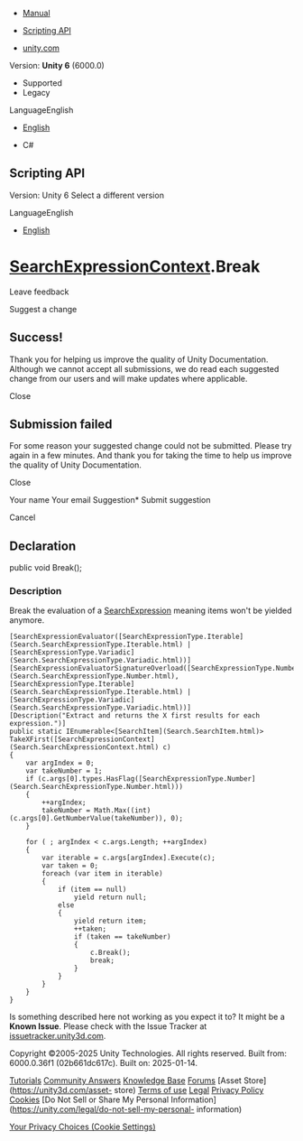 [ ]()

  * [Manual](../Manual/index.html)
  * [Scripting API](../ScriptReference/index.html)

  * [unity.com](https://unity.com/)

Version: **Unity 6** (6000.0)

  * Supported
  * Legacy

LanguageEnglish

  * [English]()

  * C#

[ ](https://docs.unity3d.com)

## Scripting API

Version: Unity 6 Select a different version

LanguageEnglish

  * [English]()

#  [SearchExpressionContext](Search.SearchExpressionContext.html).Break

Leave feedback

Suggest a change

## Success!

Thank you for helping us improve the quality of Unity Documentation. Although
we cannot accept all submissions, we do read each suggested change from our
users and will make updates where applicable.

Close

## Submission failed

For some reason your suggested change could not be submitted. Please <a>try
again</a> in a few minutes. And thank you for taking the time to help us
improve the quality of Unity Documentation.

Close

Your name Your email Suggestion* Submit suggestion

Cancel

[ ]()

## Declaration

public void Break();

### Description

Break the evaluation of a [SearchExpression](Search.SearchExpression.html)
meaning items won't be yielded anymore.

    
    
    [SearchExpressionEvaluator([SearchExpressionType.Iterable](Search.SearchExpressionType.Iterable.html) | [SearchExpressionType.Variadic](Search.SearchExpressionType.Variadic.html))]
    [SearchExpressionEvaluatorSignatureOverload([SearchExpressionType.Number](Search.SearchExpressionType.Number.html), [SearchExpressionType.Iterable](Search.SearchExpressionType.Iterable.html) | [SearchExpressionType.Variadic](Search.SearchExpressionType.Variadic.html))]
    [Description("Extract and returns the X first results for each expression.")]
    public static IEnumerable<[SearchItem](Search.SearchItem.html)> TakeXFirst([SearchExpressionContext](Search.SearchExpressionContext.html) c)
    {
        var argIndex = 0;
        var takeNumber = 1;
        if (c.args[0].types.HasFlag([SearchExpressionType.Number](Search.SearchExpressionType.Number.html)))
        {
            ++argIndex;
            takeNumber = Math.Max((int)(c.args[0].GetNumberValue(takeNumber)), 0);
        }
    
        for ( ; argIndex < c.args.Length; ++argIndex)
        {
            var iterable = c.args[argIndex].Execute(c);
            var taken = 0;
            foreach (var item in iterable)
            {
                if (item == null)
                    yield return null;
                else
                {
                    yield return item;
                    ++taken;
                    if (taken == takeNumber)
                    {
                        c.Break();
                        break;
                    }
                }
            }
        }
    }
    

Is something described here not working as you expect it to? It might be a
**Known Issue**. Please check with the Issue Tracker at
[issuetracker.unity3d.com](https://issuetracker.unity3d.com).

Copyright ©2005-2025 Unity Technologies. All rights reserved. Built from:
6000.0.36f1 (02b661dc617c). Built on: 2025-01-14.

[Tutorials](https://unity3d.com/learn) [Community
Answers](https://answers.unity3d.com) [Knowledge
Base](https://support.unity3d.com/hc/en-us)
[Forums](https://forum.unity3d.com) [Asset Store](https://unity3d.com/asset-
store) [Terms of use](https://docs.unity3d.com/Manual/TermsOfUse.html)
[Legal](https://unity.com/legal) [Privacy
Policy](https://unity.com/legal/privacy-policy)
[Cookies](https://unity.com/legal/cookie-policy) [Do Not Sell or Share My
Personal Information](https://unity.com/legal/do-not-sell-my-personal-
information)

[Your Privacy Choices (Cookie Settings)](javascript:void\(0\);)

